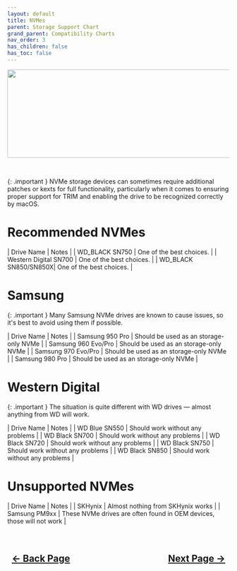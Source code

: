 ```yaml
---
layout: default
title: NVMes
parent: Storage Support Chart
grand_parent: Compatibility Charts
nav_order: 3
has_children: false
has_toc: false
---
```


<style>
  .navigation-container {
    display: flex;
    justify-content: space-between;
    align-items: center;
    width: 100%;
  }
  
  .nav-button {
    margin: 10px;
  }
</style>

<p align="center">
  <img width="650" height="200" src="../../../../assets/Headers/Header-Storage-NVMe.png">
</p>
<br>

{: .important }
NVMe storage devices can sometimes require additional patches or kexts for full functionality, particularly when it comes to ensuring proper support for TRIM and enabling the drive to be recognized correctly by macOS.
# Recommended NVMes

| Drive Name | Notes |
| WD_BLACK SN750 | One of the best choices. |
| Western Digital SN700 | One of the best choices. |
| WD_BLACK SN850/SN850X| One of the best choices. |

# Samsung

{: .important }
Many Samsung NVMe drives are known to cause issues, so it's best to avoid using them if possible.

| Drive Name | Notes |
| Samsung 950 Pro | Should be used as an storage-only NVMe |
| Samsung 960 Evo/Pro | Should be used as an storage-only NVMe |
| Samsung 970 Evo/Pro | Should be used as an storage-only NVMe |
| Samsung 980 Pro | Should be used as an storage-only NVMe |

# Western Digital

{: .important }
The situation is quite different with WD drives — almost anything from WD will work.

| Drive Name | Notes |
| WD Blue SN550 | Should work without any problems |
| WD Black SN700 | Should work without any problems |
| WD Black SN720 | Should work without any problems |
| WD Black SN750 | Should work without any problems |
| WD Black SN850 | Should work without any problems |

# Unsupported NVMes

| Drive Name | Notes |
| SKHynix | Almost nothing from SKHynix works |
| Samsung PM9xx | These NVMe drives are often found in OEM devices, those will not work |

<h2 align="center">
  <br>
  <div class="navigation-container">
    <a class="nav-button" href="../index">&larr; Back Page</a>
    <a class="nav-button" href="../../04-Networking/index">Next Page &rarr;</a>
  </div>
  <br>
</h2>